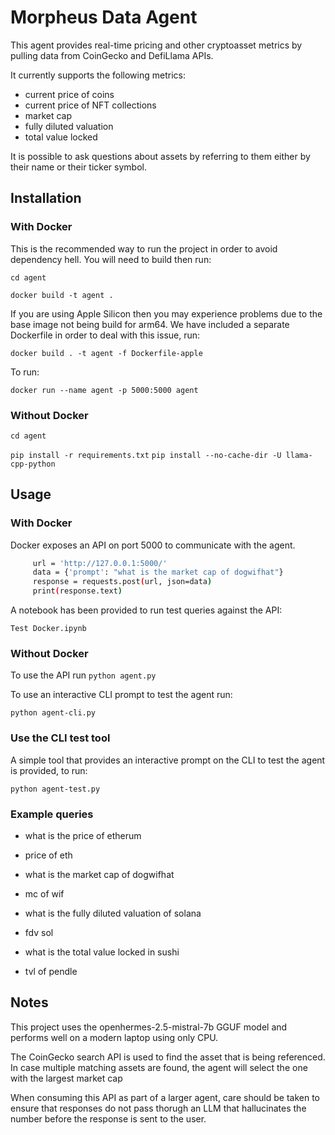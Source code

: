 # Morpheus Data Agent
This agent provides real-time pricing and other cryptoasset metrics by pulling data from CoinGecko and DefiLlama APIs.

It currently supports the following metrics:

- current price of coins
- current price of NFT collections
- market cap
- fully diluted valuation
- total value locked

It is possible to ask questions about assets by referring to them either by their name or their ticker symbol.

## Installation

### With Docker
This is the recommended way to run the project in order to avoid dependency hell.  You will need to build then run:

```cd agent```

```docker build -t agent .```

If you are using Apple Silicon then you may experience problems due to the base image not being build for arm64. We have included a separate Dockerfile in order to deal with this issue, run:

```docker build . -t agent -f Dockerfile-apple```

To run:

```docker run --name agent -p 5000:5000 agent```

### Without Docker

```cd agent```

```pip install -r requirements.txt```
```pip install --no-cache-dir -U llama-cpp-python```


## Usage

### With Docker

Docker exposes an API on port 5000 to communicate with the agent.

   ```sh
        url = 'http://127.0.0.1:5000/'
        data = {'prompt': "what is the market cap of dogwifhat"}
        response = requests.post(url, json=data)
        print(response.text)

   ```

A notebook has been provided to run test queries against the API:

```Test Docker.ipynb```

### Without Docker

To use the API run 
```python agent.py```

To use an interactive CLI prompt to test the agent run:

```python agent-cli.py```



### Use the CLI test tool
A simple tool that provides an interactive prompt on the CLI to test the agent is provided, to run:

```python agent-test.py```


### Example queries
* what is the price of etherum
* price of eth

* what is the market cap of dogwifhat
* mc of wif

* what is the fully diluted valuation of solana
* fdv sol

* what is the total value locked in sushi
* tvl of pendle

## Notes
This project uses the openhermes-2.5-mistral-7b GGUF model and performs well on a modern laptop using only CPU.

The CoinGecko search API is used to find the asset that is being referenced. In case multiple matching assets are found, the agent will select the one with the largest market cap

When consuming this API as part of a larger agent, care should be taken to ensure that responses do not pass thorugh an LLM that hallucinates the number before the response is sent to the user.